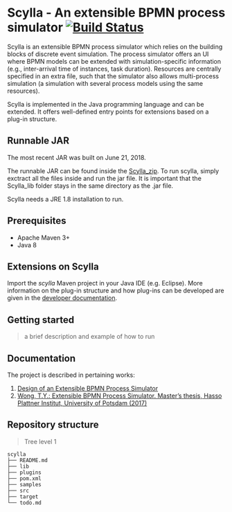 # Scylla - An extensible BPMN process simulator [![Build Status](https://travis-ci.org/bptlab/scylla.svg?branch=dev_ui)](https://travis-ci.org/bptlab/scylla)

Scylla is an extensible BPMN process simulator which relies on the building blocks of discrete event simulation.  The process simulator offers an UI where BPMN models can be extended with simulation-specific information (e.g., inter-arrival time of instances, task duration). Resources are centrally specified in an extra file, such that the simulator also allows multi-process simulation (a simulation with several process models using the same resources).

Scylla is implemented in the Java programming language and can be extended. It offers well-defined entry points for extensions based on a plug-in structure.

## Runnable JAR
The most recent JAR was built on June 21, 2018.

The runnable JAR can be found inside the [Scylla_zip](https://github.com/bptlab/scylla/files/2123548/Scylla.zip).
To run scylla, simply exctract all the files inside and run the jar file.
It is important that the Scylla_lib folder stays in the same directory as the .jar file.

Scylla needs a JRE 1.8 installation to run.

## Prerequisites

- Apache Maven 3+
- Java 8

## Extensions on Scylla

Import the *scylla* Maven project in your Java IDE (e.g. Eclipse).
More information on the plug-in structure and how plug-ins can be developed are given in the [developer documentation](https://github.com/bptlab/scylla/wiki).

## Getting started
> a brief description and example of how to run

## Documentation
The project is described in pertaining works:
1. [Design of an Extensible BPMN Process Simulator](https://www.researchgate.net/publication/322524759_Design_of_an_Extensible_BPMN_Process_Simulator)  
2. [Wong, T.Y.: Extensible BPMN Process Simulator. Master’s thesis, Hasso Plattner Institut, University of Potsdam (2017)]()

## Repository structure
> Tree level 1 
```
scylla
├── README.md
├── lib
├── plugins
├── pom.xml
├── samples
├── src
├── target
└── todo.md 
```